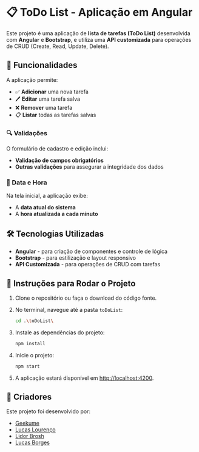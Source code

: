 # 📋 ToDo List - Aplicação em Angular

Este projeto é uma aplicação de **lista de tarefas (ToDo List)** desenvolvida com **Angular** e **Bootstrap**, e utiliza uma **API customizada** para operações de CRUD (Create, Read, Update, Delete).

## 🚀 Funcionalidades

A aplicação permite:

- ✅ **Adicionar** uma nova tarefa
- 🖊️ **Editar** uma tarefa salva
- ❌ **Remover** uma tarefa
- 📋 **Listar** todas as tarefas salvas

### 🔍 Validações

O formulário de cadastro e edição inclui:
- **Validação de campos obrigatórios**
- **Outras validações** para assegurar a integridade dos dados

### 📆 Data e Hora

Na tela inicial, a aplicação exibe:
- A **data atual do sistema**
- A **hora atualizada a cada minuto** 

## 🛠️ Tecnologias Utilizadas

- **Angular** - para criação de componentes e controle de lógica
- **Bootstrap** - para estilização e layout responsivo
- **API Customizada** - para operações de CRUD com tarefas

## 📝 Instruções para Rodar o Projeto

1. Clone o repositório ou faça o download do código fonte.

2. No terminal, navegue até a pasta `toDoList`:

   ```bash
   cd .\toDoList\
   ```

3. Instale as dependências do projeto:

   ```bash
   npm install
   ```

4. Inicie o projeto:
   ```bash
   npm start
   ```

5. A aplicação estará disponível em [http://localhost:4200](http://localhost:4200).

## 👥 Criadores
Este projeto foi desenvolvido por:

- [Geekume](https://github.com/TheBestGekyume)
- [Lucas Lourenço](https://github.com/lourencolucas)
- [Lidor Brosh](https://github.com/lidorbrosh)
- [Lucas Borges](https://github.com/DOULORES)
